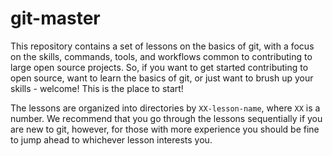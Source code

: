 # git-master

This repository contains a set of lessons on the basics of git, with a focus on the skills, commands, tools, and workflows common to contributing to large open source projects.
So, if you want to get started contributing to open source, want to learn the basics of git, or just want to brush up your skills - welcome! This is the place to start!

The lessons are organized into directories by `XX-lesson-name`, where `XX` is a number. We recommend that you go through the lessons sequentially if you are new to git,
however, for those with more experience you should be fine to jump ahead to whichever lesson interests you.
